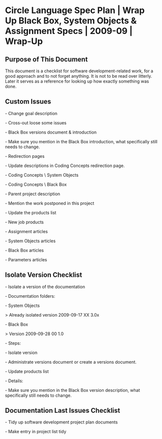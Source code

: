 ﻿Circle Language Spec Plan | Wrap Up Black Box, System Objects & Assignment Specs | 2009-09 | Wrap-Up
===================================================================================================


Purpose of This Document
------------------------

This document is a checklist for software development-related work, for a good approach and to not forget anything. It is not to be read over litterly. Later it serves as a reference for looking up how exactly something was done.


Custom Issues
-------------

\- Change goal description

\- Cross-out loose some issues

\- Black Box versions document & introduction

\- Make sure you mention in the Black Box introduction, what specifically still needs to change.

\- Redirection pages

\- Update descriptions in Coding Concepts redirection page.

\- Coding Concepts \ System Objects

\- Coding Concepts \ Black Box

\- Parent project description

\- Mention the work postponed in this project

\- Update the products list

\- New job products

\- Assignment articles

\- System Objects articles

\- Black Box articles

\- Parameters articles


Isolate Version Checklist
-------------------------

\- Isolate a version of the documentation

\- Documentation folders:

\- System Objects

\> Already isolated version 2009-09-17 XX  3.0x

\- Black Box

\> Version 2009-09-28 00  1.0

\- Steps:

\- Isolate version

\- Administrate versions document or create a versions document.

\- Update products list

\- Details:

\- Make sure you mention in the Black Box version description, what specifically still needs to change.


Documentation Last Issues Checklist
-----------------------------------

\- Tidy up software development project plan documents

\- Make entry in project list tidy
